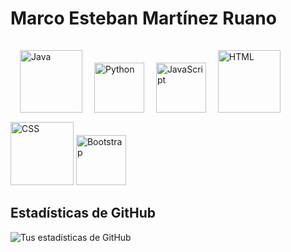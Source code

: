 # Marco Esteban Martínez Ruano

<p align="">
    <img src="https://upload.wikimedia.org/wikipedia/en/3/30/Java_programming_language_logo.svg" alt="Java" height="100" style="margin: 15px;"/>
    <img src="https://upload.wikimedia.org/wikipedia/commons/thumb/c/c3/Python-logo-notext.svg/800px-Python-logo-notext.svg.png" alt="Python" height="80" style="margin-right: 15px;"/>
    <img src="https://upload.wikimedia.org/wikipedia/commons/6/6a/JavaScript-logo.png" alt="JavaScript" height="80" style="margin-right: 15px;"/>
    <img src="https://upload.wikimedia.org/wikipedia/commons/6/61/HTML5_logo_and_wordmark.svg" alt="HTML" height="100" style="margin-right: 15px;"/>
    <img src="https://upload.wikimedia.org/wikipedia/commons/d/d5/CSS3_logo_and_wordmark.svg" alt="CSS" height="101"/>
    <img src="https://upload.wikimedia.org/wikipedia/commons/thumb/b/b2/Bootstrap_logo.svg/800px-Bootstrap_logo.svg.png" alt="Bootstrap" height="80" style="margin-right: 15px;"/>
</p>

## Estadísticas de GitHub

![Tus estadísticas de GitHub](https://github-readme-stats.vercel.app/api?username=IDGS-801-22002360&show_icons=true&theme=radical)
